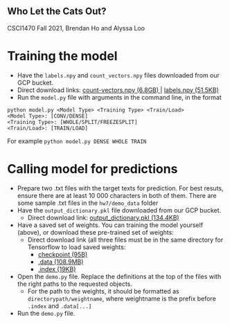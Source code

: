 ## Who Let the Cats Out?
CSCI1470 Fall 2021, Brendan Ho and Alyssa Loo

# Training the model
- Have the `labels.npy` and `count_vectors.npy` files downloaded from our GCP bucket. 
- Direct download links: [count-vectors.npy (6.8GB) ](https://storage.googleapis.com/claimmelater-trained-weights/count-vectors.npy)| [labels.npy (51.5KB)](https://storage.googleapis.com/claimmelater-trained-weights/labels.npy)
- Run the `model.py` file with arguments in the command line, in the format 
```
python model.py <Model Type> <Training Type> <Train/Load>
<Model Type>: [CONV/DENSE]
<Training Type>: [WHOLE/SPLIT/FREEZESPLIT]
<Train/Load>: [TRAIN/LOAD]
```

For example
```python model.py DENSE WHOLE TRAIN```

# Calling model for predictions
- Prepare two .txt files with the target texts for prediction. For best resuts, ensure there are at least 10 000 characters in both of them. There are some sample .txt files in the `hw7/demo_data` folder
- Have the `output_dictionary.pkl` file downloaded from our GCP bucket.
  - Direct download link: [output_dictionary.pkl (134.4KB)](https://storage.googleapis.com/claimmelater-trained-weights/output_dictionary.pkl)
- Have a saved set of weights. You can training the model yourself (above), or download these pre-trained set of weights:
  - Direct download link (all three files must be in the same directory for Tensorflow to load saved weights: 
    - [checkpoint (95B)](https://storage.googleapis.com/claimmelater-trained-weights/whole_model_weights_addition/checkpoint)
    - [.data (108.9MB)](https://storage.googleapis.com/claimmelater-trained-weights/whole_model_weights_addition/whole_model_weights.data-00000-of-00001)
    - [.index (19KB)](https://storage.googleapis.com/claimmelater-trained-weights/whole_model_weights_addition/whole_model_weights.index)
- Open the `demo.py` file. Replace the definitions at the top of the files with the right paths to the requested objects.
  - For the path to the weights, it should be formatted as `directorypath/weightname`, where weightname is the prefix before `.index` and `.data[...]`
- Run the `demo.py` file.

